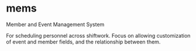 # mems
Member and Event Management System

For scheduling personnel across shiftwork.  Focus on allowing customization of event and member fields, and the relationship between them.
